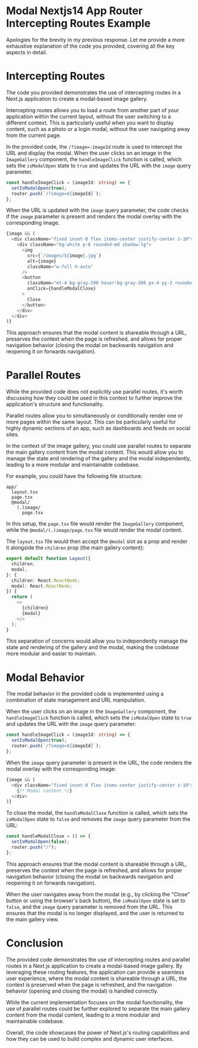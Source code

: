 # Modal Nextjs14 App Router Intercepting Routes Example
Apologies for the brevity in my previous response. Let me provide a more exhaustive explanation of the code you provided, covering all the key aspects in detail.

# Intercepting Routes

The code you provided demonstrates the use of intercepting routes in a Next.js application to create a modal-based image gallery.

Intercepting routes allows you to load a route from another part of your application within the current layout, without the user switching to a different context. This is particularly useful when you want to display content, such as a photo or a login modal, without the user navigating away from the current page.

In the provided code, the `/?image=:imageId` route is used to intercept the URL and display the modal. When the user clicks on an image in the `ImageGallery` component, the `handleImageClick` function is called, which sets the `isModalOpen` state to `true` and updates the URL with the `image` query parameter.

```typescript
const handleImageClick = (imageId: string) => {
  setIsModalOpen(true);
  router.push(`/?image=${imageId}`);
};
```

When the URL is updated with the `image` query parameter, the code checks if the `image` parameter is present and renders the modal overlay with the corresponding image.

```typescript
{image && (
  <div className="fixed inset-0 flex items-center justify-center z-10">
    <div className="bg-white p-6 rounded-md shadow-lg">
      <img
        src={`/images/${image}.jpg`}
        alt={image}
        className="w-full h-auto"
      />
      <button
        className="mt-4 bg-gray-200 hover:bg-gray-300 px-4 py-2 rounded"
        onClick={handleModalClose}
      >
        Close
      </button>
    </div>
  </div>
)}
```

This approach ensures that the modal content is shareable through a URL, preserves the context when the page is refreshed, and allows for proper navigation behavior (closing the modal on backwards navigation and reopening it on forwards navigation).

# Parallel Routes

While the provided code does not explicitly use parallel routes, it's worth discussing how they could be used in this context to further improve the application's structure and functionality.

Parallel routes allow you to simultaneously or conditionally render one or more pages within the same layout. This can be particularly useful for highly dynamic sections of an app, such as dashboards and feeds on social sites.

In the context of the image gallery, you could use parallel routes to separate the main gallery content from the modal content. This would allow you to manage the state and rendering of the gallery and the modal independently, leading to a more modular and maintainable codebase.

For example, you could have the following file structure:

```
app/
  layout.tsx
  page.tsx
  @modal/
    (.)image/
      page.tsx
```

In this setup, the `page.tsx` file would render the `ImageGallery` component, while the `@modal/(.)image/page.tsx` file would render the modal content.

The `layout.tsx` file would then accept the `@modal` slot as a prop and render it alongside the `children` prop (the main gallery content):

```typescript
export default function Layout({
  children,
  modal,
}: {
  children: React.ReactNode;
  modal: React.ReactNode;
}) {
  return (
    <>
      {children}
      {modal}
    </>
  );
}
```

This separation of concerns would allow you to independently manage the state and rendering of the gallery and the modal, making the codebase more modular and easier to maintain.

# Modal Behavior

The modal behavior in the provided code is implemented using a combination of state management and URL manipulation.

When the user clicks on an image in the `ImageGallery` component, the `handleImageClick` function is called, which sets the `isModalOpen` state to `true` and updates the URL with the `image` query parameter:

```typescript
const handleImageClick = (imageId: string) => {
  setIsModalOpen(true);
  router.push(`/?image=${imageId}`);
};
```

When the `image` query parameter is present in the URL, the code renders the modal overlay with the corresponding image:

```typescript
{image && (
  <div className="fixed inset-0 flex items-center justify-center z-10">
    {/* Modal content */}
  </div>
)}
```

To close the modal, the `handleModalClose` function is called, which sets the `isModalOpen` state to `false` and removes the `image` query parameter from the URL:

```typescript
const handleModalClose = () => {
  setIsModalOpen(false);
  router.push("/");
};
```

This approach ensures that the modal content is shareable through a URL, preserves the context when the page is refreshed, and allows for proper navigation behavior (closing the modal on backwards navigation and reopening it on forwards navigation).

When the user navigates away from the modal (e.g., by clicking the "Close" button or using the browser's back button), the `isModalOpen` state is set to `false`, and the `image` query parameter is removed from the URL. This ensures that the modal is no longer displayed, and the user is returned to the main gallery view.

# Conclusion

The provided code demonstrates the use of intercepting routes and parallel routes in a Next.js application to create a modal-based image gallery. By leveraging these routing features, the application can provide a seamless user experience, where the modal content is shareable through a URL, the context is preserved when the page is refreshed, and the navigation behavior (opening and closing the modal) is handled correctly.

While the current implementation focuses on the modal functionality, the use of parallel routes could be further explored to separate the main gallery content from the modal content, leading to a more modular and maintainable codebase.

Overall, the code showcases the power of Next.js's routing capabilities and how they can be used to build complex and dynamic user interfaces.
